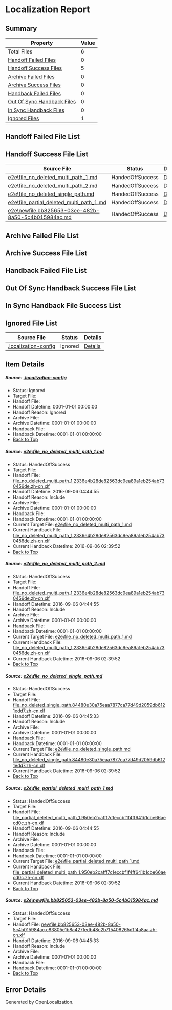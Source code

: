 # <a name='report-top'></a> Localization Report

## Summary
 Property | Value 
 -------- | ----- 
 Total Files | 6
[ Handoff Failed Files ](#handoff-failed-list)| 0
[ Handoff Success Files ](#handoff-success-list)| 5
[ Archive Failed Files ](#archive-failed-list)| 0
[ Archive Success Files ](#archive-success-list)| 0
[ Handback Failed Files ](#handback-failed-list)| 0
[ Out Of Sync Handback Files ](#outofsync-handback-success-list)| 0
[ In Sync Handback Files ](#insync-handback-success-list)| 0
[ Ignored Files ](#ignored-list)| 1

## <a name='handoff-failed-list'></a> Handoff Failed File List

## <a name='handoff-success-list'></a> Handoff Success File List
 Source File | Status | Details 
 ----------- | ------ | ------- 
 [e2e\file_no_deleted_multi_path_1.md](https://github.com/OpenLocalizationTestOrg/ol-test0/blob/3430347fc729773108f8d999249cb12a93d48100/e2e/file_no_deleted_multi_path_1.md) | HandedOffSuccess | [Details](#3fb016cf4c3e4028908af29f354935b3d2a1a8521)
 [e2e\file_no_deleted_multi_path_2.md](https://github.com/OpenLocalizationTestOrg/ol-test0/blob/60c5d5fedb16042c1c9a3ef9d3554df16ae01151/e2e/file_no_deleted_multi_path_2.md) | HandedOffSuccess | [Details](#3fb016cf4c3e4028908af29f354935b3d2a1a8522)
 [e2e\file_no_deleted_single_path.md](https://github.com/OpenLocalizationTestOrg/ol-test0/blob/60c5d5fedb16042c1c9a3ef9d3554df16ae01151/e2e/file_no_deleted_single_path.md) | HandedOffSuccess | [Details](#7957a2c358e8ed40d1e539013dceadab389f3f013)
 [e2e\file_partial_deleted_multi_path_1.md](https://github.com/OpenLocalizationTestOrg/ol-test0/blob/3430347fc729773108f8d999249cb12a93d48100/e2e/file_partial_deleted_multi_path_1.md) | HandedOffSuccess | [Details](#b1e9c74f1d81abed8146057a9ea83bbca7865e7a4)
 [e2e\newfile.bb825653-03ee-482b-8a50-5c4b015984ac.md](https://github.com/OpenLocalizationTestOrg/ol-test0/blob/60c5d5fedb16042c1c9a3ef9d3554df16ae01151/e2e/newfile.bb825653-03ee-482b-8a50-5c4b015984ac.md) | HandedOffSuccess | [Details](#7f3a3c7973968958836e19c7a92d25a42fa53c5f5)

## <a name='archive-failed-list'></a> Archive Failed File List

## <a name='archive-success-list'></a> Archive Success File List

## <a name='handback-failed-list'></a> Handback Failed File List

## <a name='outofsync-handback-success-list'></a> Out Of Sync Handback Success File List

## <a name='insync-handback-success-list'></a> In Sync Handback File Success List

## <a name='ignored-list'></a> Ignored File List
 Source File | Status | Details 
 ----------- | ------ | ------- 
 [.localization-config](https://github.com/OpenLocalizationTestOrg/ol-test0/blob/60c5d5fedb16042c1c9a3ef9d3554df16ae01151/.localization-config) | Ignored | [Details](#3d4f252ac210baf56311d7e97dcc2db10974dbd20)

## Item Details
##### <a name='3d4f252ac210baf56311d7e97dcc2db10974dbd20'></a> Source: [.localization-config](https://github.com/OpenLocalizationTestOrg/ol-test0/blob/60c5d5fedb16042c1c9a3ef9d3554df16ae01151/.localization-config)
* Status: Ignored
* Target File: 
* Handoff File: 
* Handoff Datetime: 0001-01-01 00:00:00
* Handoff Reason: Ignored
* Archive File: 
* Archive Datetime: 0001-01-01 00:00:00
* Handback File: 
* Handback Datetime: 0001-01-01 00:00:00
* [Back to Top](#report-top)

##### <a name='3fb016cf4c3e4028908af29f354935b3d2a1a8521'></a> Source: [e2e\file_no_deleted_multi_path_1.md](https://github.com/OpenLocalizationTestOrg/ol-test0/blob/3430347fc729773108f8d999249cb12a93d48100/e2e/file_no_deleted_multi_path_1.md)
* Status: HandedOffSuccess
* Target File: 
* Handoff File: [file_no_deleted_multi_path_1.2336e4b28de82563dc9ea89a1eb254ab730456de.zh-cn.xlf](https://github.com/OpenLocalizationTestOrg/ol-test0-handoff/blob/e040c7c133ee1149d10c514dd378dfdb1089643e/ol-handoff/OpenLocalizationTestOrg/ol-test0-zhcn/ci/mt/file_no_deleted_multi_path_1.2336e4b28de82563dc9ea89a1eb254ab730456de.zh-cn.xlf)
* Handoff Datetime: 2016-09-06 04:44:55
* Handoff Reason: Include
* Archive File: 
* Archive Datetime: 0001-01-01 00:00:00
* Handback File: 
* Handback Datetime: 0001-01-01 00:00:00
* Current Target File: [e2e\file_no_deleted_multi_path_1.md](https://github.com/OpenLocalizationTestOrg/ol-test0-zhcn/blob/7408fee2654351b676611377abfafc8428aa28b9/e2e/file_no_deleted_multi_path_1.md)
* Current Handback File: [file_no_deleted_multi_path_1.2336e4b28de82563dc9ea89a1eb254ab730456de.zh-cn.xlf](https://github.com/OpenLocalizationTestOrg/ol-test0-handback/blob/67e827cfa5afa5a15c4708b9cfec76a80ba221c6/ol-handback/OpenLocalizationTestOrg/ol-test0-zhcn/ci/mt/file_no_deleted_multi_path_1.2336e4b28de82563dc9ea89a1eb254ab730456de.zh-cn.xlf)
* Current Handback Datetime: 2016-09-06 02:39:52
* [Back to Top](#report-top)

##### <a name='3fb016cf4c3e4028908af29f354935b3d2a1a8522'></a> Source: [e2e\file_no_deleted_multi_path_2.md](https://github.com/OpenLocalizationTestOrg/ol-test0/blob/60c5d5fedb16042c1c9a3ef9d3554df16ae01151/e2e/file_no_deleted_multi_path_2.md)
* Status: HandedOffSuccess
* Target File: 
* Handoff File: [file_no_deleted_multi_path_1.2336e4b28de82563dc9ea89a1eb254ab730456de.zh-cn.xlf](https://github.com/OpenLocalizationTestOrg/ol-test0-handoff/blob/e040c7c133ee1149d10c514dd378dfdb1089643e/ol-handoff/OpenLocalizationTestOrg/ol-test0-zhcn/ci/mt/file_no_deleted_multi_path_1.2336e4b28de82563dc9ea89a1eb254ab730456de.zh-cn.xlf)
* Handoff Datetime: 2016-09-06 04:44:55
* Handoff Reason: Include
* Archive File: 
* Archive Datetime: 0001-01-01 00:00:00
* Handback File: 
* Handback Datetime: 0001-01-01 00:00:00
* Current Target File: [e2e\file_no_deleted_multi_path_1.md](https://github.com/OpenLocalizationTestOrg/ol-test0-zhcn/blob/7408fee2654351b676611377abfafc8428aa28b9/e2e/file_no_deleted_multi_path_1.md)
* Current Handback File: [file_no_deleted_multi_path_1.2336e4b28de82563dc9ea89a1eb254ab730456de.zh-cn.xlf](https://github.com/OpenLocalizationTestOrg/ol-test0-handback/blob/67e827cfa5afa5a15c4708b9cfec76a80ba221c6/ol-handback/OpenLocalizationTestOrg/ol-test0-zhcn/ci/mt/file_no_deleted_multi_path_1.2336e4b28de82563dc9ea89a1eb254ab730456de.zh-cn.xlf)
* Current Handback Datetime: 2016-09-06 02:39:52
* [Back to Top](#report-top)

##### <a name='7957a2c358e8ed40d1e539013dceadab389f3f013'></a> Source: [e2e\file_no_deleted_single_path.md](https://github.com/OpenLocalizationTestOrg/ol-test0/blob/60c5d5fedb16042c1c9a3ef9d3554df16ae01151/e2e/file_no_deleted_single_path.md)
* Status: HandedOffSuccess
* Target File: 
* Handoff File: [file_no_deleted_single_path.84480e30a75eaa7877ca77d49d2059db6121edd7.zh-cn.xlf](https://github.com/OpenLocalizationTestOrg/ol-test0-handoff/blob/c0a854f799938a287c80a73774aa8d6b16cd2c0a/ol-handoff/OpenLocalizationTestOrg/ol-test0-zhcn/ci/mt/file_no_deleted_single_path.84480e30a75eaa7877ca77d49d2059db6121edd7.zh-cn.xlf)
* Handoff Datetime: 2016-09-06 04:45:33
* Handoff Reason: Include
* Archive File: 
* Archive Datetime: 0001-01-01 00:00:00
* Handback File: 
* Handback Datetime: 0001-01-01 00:00:00
* Current Target File: [e2e\file_no_deleted_single_path.md](https://github.com/OpenLocalizationTestOrg/ol-test0-zhcn/blob/7408fee2654351b676611377abfafc8428aa28b9/e2e/file_no_deleted_single_path.md)
* Current Handback File: [file_no_deleted_single_path.84480e30a75eaa7877ca77d49d2059db6121edd7.zh-cn.xlf](https://github.com/OpenLocalizationTestOrg/ol-test0-handback/blob/67e827cfa5afa5a15c4708b9cfec76a80ba221c6/ol-handback/OpenLocalizationTestOrg/ol-test0-zhcn/ci/mt/file_no_deleted_single_path.84480e30a75eaa7877ca77d49d2059db6121edd7.zh-cn.xlf)
* Current Handback Datetime: 2016-09-06 02:39:52
* [Back to Top](#report-top)

##### <a name='b1e9c74f1d81abed8146057a9ea83bbca7865e7a4'></a> Source: [e2e\file_partial_deleted_multi_path_1.md](https://github.com/OpenLocalizationTestOrg/ol-test0/blob/3430347fc729773108f8d999249cb12a93d48100/e2e/file_partial_deleted_multi_path_1.md)
* Status: HandedOffSuccess
* Target File: 
* Handoff File: [file_partial_deleted_multi_path_1.950eb2cafff7c1eccbf1f4ff641b1cbe66aecd0c.zh-cn.xlf](https://github.com/OpenLocalizationTestOrg/ol-test0-handoff/blob/e040c7c133ee1149d10c514dd378dfdb1089643e/ol-handoff/OpenLocalizationTestOrg/ol-test0-zhcn/ci/mt/file_partial_deleted_multi_path_1.950eb2cafff7c1eccbf1f4ff641b1cbe66aecd0c.zh-cn.xlf)
* Handoff Datetime: 2016-09-06 04:44:55
* Handoff Reason: Include
* Archive File: 
* Archive Datetime: 0001-01-01 00:00:00
* Handback File: 
* Handback Datetime: 0001-01-01 00:00:00
* Current Target File: [e2e\file_partial_deleted_multi_path_1.md](https://github.com/OpenLocalizationTestOrg/ol-test0-zhcn/blob/7408fee2654351b676611377abfafc8428aa28b9/e2e/file_partial_deleted_multi_path_1.md)
* Current Handback File: [file_partial_deleted_multi_path_1.950eb2cafff7c1eccbf1f4ff641b1cbe66aecd0c.zh-cn.xlf](https://github.com/OpenLocalizationTestOrg/ol-test0-handback/blob/67e827cfa5afa5a15c4708b9cfec76a80ba221c6/ol-handback/OpenLocalizationTestOrg/ol-test0-zhcn/ci/mt/file_partial_deleted_multi_path_1.950eb2cafff7c1eccbf1f4ff641b1cbe66aecd0c.zh-cn.xlf)
* Current Handback Datetime: 2016-09-06 02:39:52
* [Back to Top](#report-top)

##### <a name='7f3a3c7973968958836e19c7a92d25a42fa53c5f5'></a> Source: [e2e\newfile.bb825653-03ee-482b-8a50-5c4b015984ac.md](https://github.com/OpenLocalizationTestOrg/ol-test0/blob/60c5d5fedb16042c1c9a3ef9d3554df16ae01151/e2e/newfile.bb825653-03ee-482b-8a50-5c4b015984ac.md)
* Status: HandedOffSuccess
* Target File: 
* Handoff File: [newfile.bb825653-03ee-482b-8a50-5c4b015984ac.c83805e1b8a427fedb48c2b7f5408265d1f4a8aa.zh-cn.xlf](https://github.com/OpenLocalizationTestOrg/ol-test0-handoff/blob/c0a854f799938a287c80a73774aa8d6b16cd2c0a/ol-handoff/OpenLocalizationTestOrg/ol-test0-zhcn/ci/mt/newfile.bb825653-03ee-482b-8a50-5c4b015984ac.c83805e1b8a427fedb48c2b7f5408265d1f4a8aa.zh-cn.xlf)
* Handoff Datetime: 2016-09-06 04:45:33
* Handoff Reason: Include
* Archive File: 
* Archive Datetime: 0001-01-01 00:00:00
* Handback File: 
* Handback Datetime: 0001-01-01 00:00:00
* [Back to Top](#report-top)


## Error Details

Generated by OpenLocalization.
